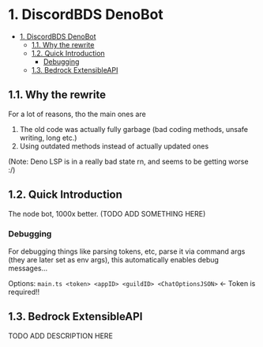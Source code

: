 # 1. DiscordBDS DenoBot

- [1. DiscordBDS DenoBot](#1-discordbds-denobot)
  - [1.1. Why the rewrite](#11-why-the-rewrite)
  - [1.2. Quick Introduction](#12-quick-introduction)
    - [Debugging](#debugging)
  - [1.3. Bedrock ExtensibleAPI](#13-bedrock-extensibleapi)


## 1.1. Why the rewrite
For a lot of reasons, tho the main ones are
1. The old code was actually fully garbage (bad coding methods, unsafe writing, long etc.)
2. Using outdated methods instead of actually updated ones
   
(Note: Deno LSP is in a really bad state rn, and seems to be getting worse :/)
## 1.2. Quick Introduction
The node bot, 1000x better. 
(TODO ADD SOMETHING HERE)
### Debugging
For debugging things like parsing tokens, etc, parse it via command args (they are later set as env args), this automatically enables debug messages...

Options: `main.ts <token> <appID> <guildID> <ChatOptionsJSON>` <- Token is required!!
## 1.3. Bedrock ExtensibleAPI
TODO ADD DESCRIPTION HERE
